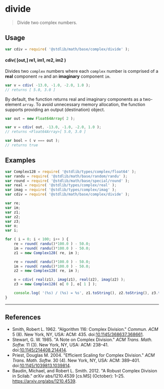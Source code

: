 # divide

> Divide two complex numbers.


<section class="intro">

</section>

<!-- /.intro -->


<section class="usage">

## Usage

``` javascript
var cdiv = require( '@stdlib/math/base/complex/divide' );
```

#### cdiv( \[out,\] re1, im1, re2, im2 )

Divides two `complex` numbers where each `complex` number is comprised of a __real__ component `re` and an __imaginary__ component `im`.

``` javascript
var v = cdiv( -13.0, -1.0, -2.0, 1.0 );
// returns [ 5.0, 3.0 ]
```

By default, the function returns real and imaginary components as a two-element `array`. To avoid unnecessary memory allocation, the function supports providing an output (destination) object.

```javascript
var out = new Float64Array( 2 );

var v = cdiv( out, -13.0, -1.0, -2.0, 1.0 );
// returns <Float64Array>[ 5.0, 3.0 ]

var bool = ( v === out );
// returns true
```

</section>

<!-- /.usage -->


<section class="examples">

## Examples

``` javascript
var Complex128 = require( '@stdlib/types/complex/float64' );
var randu = require( '@stdlib/math/base/random/randu' );
var round = require( '@stdlib/math/base/special/round' );
var real = require( '@stdlib/types/complex/real' );
var imag = require( '@stdlib/types/complex/imag' );
var cdiv = require( '@stdlib/math/base/complex/divide' );

var re;
var im;
var z1;
var z2;
var z3;
var o;
var i;

for ( i = 0; i < 100; i++ ) {
    re = round( randu()*100.0 ) - 50.0;
    im = round( randu()*100.0 ) - 50.0;
    z1 = new Complex128( re, im );

    re = round( randu()*100.0 ) - 50.0;
    im = round( randu()*100.0 ) - 50.0;
    z2 = new Complex128( re, im );

    o = cdiv( real(z1), imag(z1), real(z2), imag(z2) );
    z3 = new Complex128( o[ 0 ], o[ 1 ] );

    console.log( '(%s) / (%s) = %s', z1.toString(), z2.toString(), z3.toString() );
}
```

</section>

<!-- /.examples -->


---

<section class="references">

## References

* Smith, Robert L. 1962. "Algorithm 116: Complex Division." *Commun. ACM* 5 (8). New York, NY, USA: ACM: 435. doi:[10.1145/368637.368661][@smith:1962a].
* Stewart, G. W. 1985. "A Note on Complex Division." *ACM Trans. Math. Softw.* 11 (3). New York, NY, USA: ACM: 238–41. doi:[10.1145/214408.214414][@stewart:1985a].
* Priest, Douglas M. 2004. "Efficient Scaling for Complex Division." *ACM Trans. Math. Softw.* 30 (4). New York, NY, USA: ACM: 389–401. doi:[10.1145/1039813.1039814][@priest:2004a].
* Baudin, Michael, and Robert L. Smith. 2012. "A Robust Complex Division in Scilab." *arXiv* abs/1210.4539 \[cs.MS\] (October): 1–25. [<https://arxiv.org/abs/1210.4539>][@baudin:2012a].

</section>

<section class="links">

[@smith:1962a]: https://doi.org/10.1145/368637.368661
[@stewart:1985a]: https://doi.org/10.1145/214408.214414
[@priest:2004a]: https://doi.org/10.1145/1039813.1039814
[@baudin:2012a]: https://arxiv.org/abs/1210.4539

</section>

<!-- /.links -->
